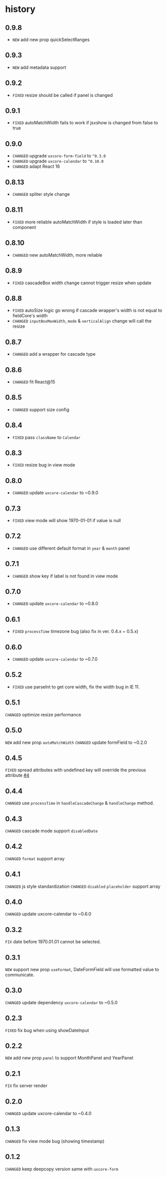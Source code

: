# history
## 0.9.8
* `NEW` add new prop quickSelectRanges

## 0.9.3
* `NEW` add metadata support

## 0.9.2

* `FIXED` resize should be called if panel is changed

## 0.9.1

* `FIXED` autoMatchWidth fails to work if jsxshow is changed from false to true

## 0.9.0

* `CHANGED` upgrade `uxcore-form-field` to `^0.3.0`
* `CHANGED` upgrade `uxcore-calendar` to `^0.10.0`
* `CHANGED` adapt React 16

## 0.8.13

* `CHANGED` spliter style change 

## 0.8.11

* `FIXED` more reliable autoMatchWidth if style is loaded later than component

## 0.8.10

* `CHANGED` new autoMatchWidth, more reliable

## 0.8.9

* `FIXED` cascadeBox width change cannot trigger resize when update

## 0.8.8

* `FIXED` autoSize logic go wrong if cascade wrapper's width is not equal to fieldCore's width 
* `CHANGED` `inputBoxMaxWidth`, `mode` & `verticalAlign` change will call the resize

## 0.8.7

* `CHANGED` add a wrapper for cascade type

## 0.8.6

* `CHANGED` fit React@15

## 0.8.5

* `CHANGED` support size config

## 0.8.4

* `FIXED` pass `className` to `Calendar`

## 0.8.3

* `FIXED` resize bug in view mode

## 0.8.0

* `CHANGED` update `uxcore-calendar` to ~0.9.0

## 0.7.3

* `FIXED` view mode will show 1970-01-01 if value is null

## 0.7.2

* `CHANGED` use different default format in `year` & `month` panel

## 0.7.1

* `CHANGED` show key if label is not found in view mode

## 0.7.0

* `CHANGED` update `uxcore-calendar` to ~0.8.0

## 0.6.1

* `FIXED` `processTime` timezone bug (also fix in ver. 0.4.x ~ 0.5.x)

## 0.6.0

* `CHANGED` update `uxcore-calendar` to ~0.7.0

## 0.5.2

* `FIXED` use parseInt to get core width, fix the width bug in IE 11.

## 0.5.1

`CHANGED` optimize resize performance

## 0.5.0

`NEW` add new prop `autoMatchWidth`
`CHANGED` update formField to ~0.2.0

## 0.4.5

`FIXED` spread attributes with undefined key will override the previous attribute [#4](https://github.com/uxcore/uxcore-date-form-field/issues/4)

## 0.4.4

`CHANGED` use `processTime` in `handleCascadeChange` & `handleChange` method.

## 0.4.3

`CHANGED` cascade mode support `disabledDate`

## 0.4.2

`CHANGED` `format` support array

## 0.4.1

`CHANGED` js style standardization
`CHANGED` `disabled` `placeholder` support array

## 0.4.0

`CHANGED` update uxcore-calendar to ~0.6.0

## 0.3.2

`FIX` date before 1970.01.01 cannot be selected.

## 0.3.1

`NEW` support new prop `useFormat`, DateFormField will use formatted value to communicate. 

## 0.3.0

`CHANGED` update dependency `uxcore-calendar` to ~0.5.0 

## 0.2.3

`FIXED` fix bug when using showDateInput

## 0.2.2

`NEW` add new prop `panel` to support MonthPanel and YearPanel

## 0.2.1

`FIX` fix server render

## 0.2.0

`CHANGED` update uxcore-calendar to ~0.4.0

## 0.1.3

`CHANGED` fix view mode bug (showing timestamp)

## 0.1.2

`CHANGED` keep deepcopy version same with `uxcore-form`